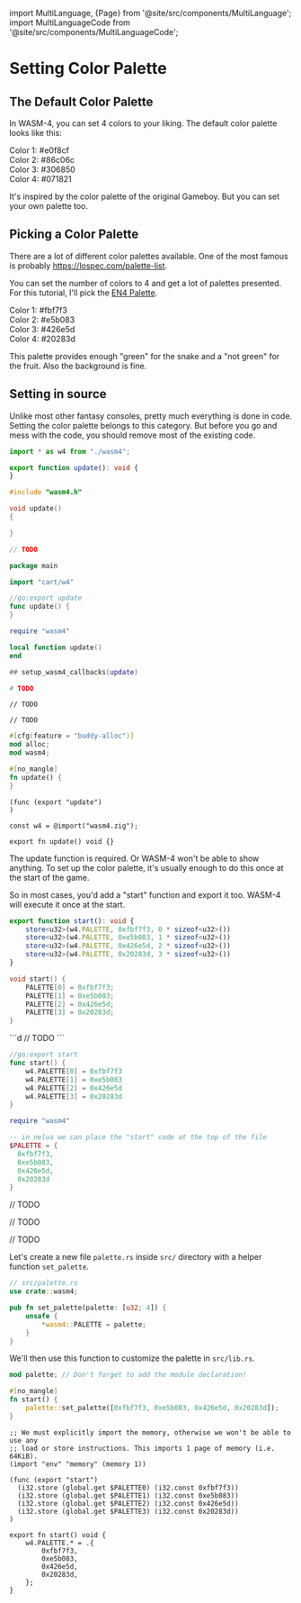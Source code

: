 
import MultiLanguage, {Page} from '@site/src/components/MultiLanguage';
import MultiLanguageCode from '@site/src/components/MultiLanguageCode';

# Setting Color Palette

## The Default Color Palette

In WASM-4, you can set 4 colors to your liking. The default color palette looks like this:

<div className="row row--no-gutters">
    <div className="col col--2" style={{padding: "1.5rem", background: "#e0f8cf", color: "#000"}}>Color 1: #e0f8cf</div>
    <div className="col col--2" style={{padding: "1.5rem", background: "#86c06c", color: "#000"}}>Color 2: #86c06c</div>
    <div className="col col--2" style={{padding: "1.5rem", background: "#306850", color: "#fff"}}>Color 3: #306850</div>
    <div className="col col--2" style={{padding: "1.5rem", background: "#071821", color: "#fff"}}>Color 4: #071821</div>
</div>

It's inspired by the color palette of the original Gameboy. But you can set your own palette too.

## Picking a Color Palette

There are a lot of different color palettes available. One of the most famous is probably https://lospec.com/palette-list.

You can set the number of colors to 4 and get a lot of palettes presented. For this tutorial, I'll pick the [EN4 Palette](https://lospec.com/palette-list/en4).

<div className="row row--no-gutters">
    <div className="col col--2" style={{padding: "1.5rem", background: "#fbf7f3", color: "#000"}}>Color 1: #fbf7f3</div>
    <div className="col col--2" style={{padding: "1.5rem", background: "#e5b083", color: "#000"}}>Color 2: #e5b083</div>
    <div className="col col--2" style={{padding: "1.5rem", background: "#426e5d", color: "#fff"}}>Color 3: #426e5d</div>
    <div className="col col--2" style={{padding: "1.5rem", background: "#20283d", color: "#fff"}}>Color 4: #20283d</div>
</div>

This palette provides enough "green" for the snake and a "not green" for the fruit. Also the background is fine.

## Setting in source

Unlike most other fantasy consoles, pretty much everything is done in code. Setting the color palette belongs to this category. But before you go and mess with the code, you should remove most of the existing code.

<MultiLanguageCode>

```typescript
import * as w4 from "./wasm4";

export function update(): void {
}
```

```c
#include "wasm4.h"

void update()
{

}
```

```d
// TODO
```

```go
package main

import "cart/w4"

//go:export update
func update() {
}
```

```lua
require "wasm4"

local function update()
end

## setup_wasm4_callbacks(update)
```

```nim
# TODO
```

```odin
// TODO
```

```porth
// TODO
```

```rust
#[cfg(feature = "buddy-alloc")]
mod alloc;
mod wasm4;

#[no_mangle]
fn update() {
}
```

```wasm
(func (export "update")
)
```

```zig
const w4 = @import("wasm4.zig");

export fn update() void {}
```

</MultiLanguageCode>

The update function is required. Or WASM-4 won't be able to show anything. To set up the color palette, it's usually enough to do this once at the start of the game.

So in most cases, you'd add a "start" function and export it too. WASM-4 will execute it once at the start.

<MultiLanguage>

<Page value="assemblyscript">

```typescript
export function start(): void {
    store<u32>(w4.PALETTE, 0xfbf7f3, 0 * sizeof<u32>())
    store<u32>(w4.PALETTE, 0xe5b083, 1 * sizeof<u32>())
    store<u32>(w4.PALETTE, 0x426e5d, 2 * sizeof<u32>())
    store<u32>(w4.PALETTE, 0x20283d, 3 * sizeof<u32>())
}
```
</Page>

<Page value="c">

```c
void start() {
	PALETTE[0] = 0xfbf7f3;
	PALETTE[1] = 0xe5b083;
	PALETTE[2] = 0x426e5d;
	PALETTE[3] = 0x20283d;
}
```
</Page>

<Page value="d">
```d
// TODO
```
</Page>

<Page value="go">

```go
//go:export start
func start() {
	w4.PALETTE[0] = 0xfbf7f3
	w4.PALETTE[1] = 0xe5b083
	w4.PALETTE[2] = 0x426e5d
	w4.PALETTE[3] = 0x20283d
}
```
</Page>

<Page value="nelua">

```lua
require "wasm4"

-- in nelua we can place the "start" code at the top of the file
$PALETTE = {
  0xfbf7f3,
  0xe5b083,
  0x426e5d,
  0x20283d
}
```

</Page>

<Page value="nim">

// TODO

</Page>

<Page value="odin">

// TODO

</Page>

<Page value="porth">

// TODO

</Page>

<Page value="rust">

Let's create a new file `palette.rs` inside `src/` directory with a helper
function `set_palette`. 


```rust
// src/palette.rs
use crate::wasm4;

pub fn set_palette(palette: [u32; 4]) {
    unsafe {
        *wasm4::PALETTE = palette;
    }
}
```

We'll then use this function to customize the palette in `src/lib.rs`.

```rust
mod palette; // Don't forget to add the module declaration!

#[no_mangle]
fn start() {
    palette::set_palette([0xfbf7f3, 0xe5b083, 0x426e5d, 0x20283d]);
}
```

</Page>

<Page value="wat">

```wasm
;; We must explicitly import the memory, otherwise we won't be able to use any
;; load or store instructions. This imports 1 page of memory (i.e. 64KiB).
(import "env" "memory" (memory 1))

(func (export "start")
  (i32.store (global.get $PALETTE0) (i32.const 0xfbf7f3))
  (i32.store (global.get $PALETTE1) (i32.const 0xe5b083))
  (i32.store (global.get $PALETTE2) (i32.const 0x426e5d))
  (i32.store (global.get $PALETTE3) (i32.const 0x20283d))
)
```

</Page>

<Page value="zig">

```zig
export fn start() void {
    w4.PALETTE.* = .{
        0xfbf7f3,
        0xe5b083,
        0x426e5d,
        0x20283d,
    };
}
```
</Page>

</MultiLanguage>
